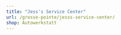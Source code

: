 ```yaml
---
title: "Jess's Service Center"
url: /grosse-pointe/jesss-service-center/
shop: Autowerkstatt
---
```

